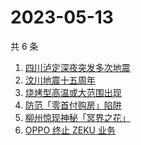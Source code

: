 # 2023-05-13

共 6 条

<!-- BEGIN -->
<!-- 最后更新时间 Sat May 13 2023 07:06:20 GMT+0800 (China Standard Time) -->

1. [四川泸定深夜突发多次地震](https://www.zhihu.com/search?q=%E5%9B%9B%E5%B7%9D%E6%B3%B8%E5%AE%9A%E6%B7%B1%E5%A4%9C%E7%AA%81%E5%8F%91%E5%A4%9A%E6%AC%A1%E5%9C%B0%E9%9C%87)
1. [汶川地震十五周年](https://www.zhihu.com/search?q=%E6%B1%B6%E5%B7%9D%E5%9C%B0%E9%9C%87%E5%8D%81%E4%BA%94%E5%91%A8%E5%B9%B4)
1. [烧烤型高温或大范围出现](https://www.zhihu.com/search?q=%E7%83%A7%E7%83%A4%E5%9E%8B%E9%AB%98%E6%B8%A9%E6%88%96%E5%A4%A7%E8%8C%83%E5%9B%B4%E5%87%BA%E7%8E%B0)
1. [防范「零首付购房」陷阱](https://www.zhihu.com/search?q=%E9%98%B2%E8%8C%83%E3%80%8C%E9%9B%B6%E9%A6%96%E4%BB%98%E8%B4%AD%E6%88%BF%E3%80%8D%E9%99%B7%E9%98%B1)
1. [柳州惊现神秘「冥界之花」](https://www.zhihu.com/search?q=%E6%9F%B3%E5%B7%9E%E6%83%8A%E7%8E%B0%E7%A5%9E%E7%A7%98%E3%80%8C%E5%86%A5%E7%95%8C%E4%B9%8B%E8%8A%B1%E3%80%8D)
1. [OPPO 终止 ZEKU 业务](https://www.zhihu.com/search?q=OPPO%20%E7%BB%88%E6%AD%A2%20ZEKU%20%E4%B8%9A%E5%8A%A1)

<!-- END -->
